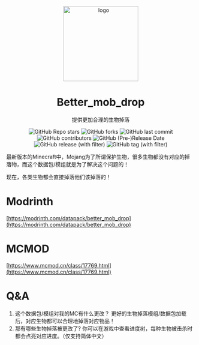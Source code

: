 <div align="center">
    <img align="center" src="https://raw.githubusercontent.com/whwdzg/better_mob_drop/main/pack.png" alt="logo" width="200">
    <h1 align="center">Better_mob_drop</h1>
    <p align="enter">提供更加合理的生物掉落</p>
    <img alt="GitHub Repo stars" src="https://img.shields.io/github/stars/whwdzg/better_mob_drop">
    <img alt="GitHub forks" src="https://img.shields.io/github/forks/whwdzg/better_mob_drop">
    <img alt="GitHub last commit" src="https://img.shields.io/github/last-commit/whwdzg/better_mob_drop">
    <img alt="GitHub contributors" src="https://img.shields.io/github/contributors/whwdzg/better_mob_drop">
    <img alt="GitHub (Pre-)Release Date" src="https://img.shields.io/github/release-date-pre/whwdzg/better_mob_drop">
    <img alt="GitHub release (with filter)" src="https://img.shields.io/github/v/release/whwdzg/better_mob_drop">
    <img alt="GitHub tag (with filter)" src="https://img.shields.io/github/v/tag/whwdzg/better_mob_drop">
    </br>
</div>


最新版本的Minecraft中，Mojang为了所谓保护生物，很多生物都没有对应的掉落物，而这个数据包/模组就是为了解决这个问题的！

现在，各类生物都会直接掉落他们该掉落的！

# Modrinth
[https://modrinth.com/datapack/better_mob_drop](https://modrinth.com/datapack/better_mob_drop)

# MCMOD
[https://www.mcmod.cn/class/17769.html](https://www.mcmod.cn/class/17769.html)

# Q&A
1. 这个数据包/模组对我的MC有什么更改？
   更好的生物掉落模组/数据包加载后，对应生物都可以合理地掉落对应物品！
2. 那有哪些生物掉落被更改了?
   你可以在游戏中查看进度树，每种生物被击杀时都会点亮对应进度。（仅支持简体中文）

